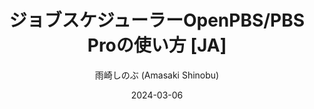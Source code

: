 ---
title: ジョブスケジューラーOpenPBS/PBS Proの使い方 [JA]
date: 2024-03-06
link: https://qiita.com/amasaki203/items/4c78d08a100a99cfc323
author: 雨崎しのぶ (Amasaki Shinobu)
description: An article about the basic usage of the job scheduler OpenPBS
---